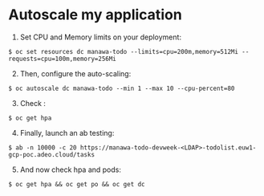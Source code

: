 # Autoscale my application
1. Set CPU and Memory limits on your deployment:

```
$ oc set resources dc manawa-todo --limits=cpu=200m,memory=512Mi --requests=cpu=100m,memory=256Mi
```

2. Then, configure the auto-scaling:

```
$ oc autoscale dc manawa-todo --min 1 --max 10 --cpu-percent=80
```

3. Check :

```
$ oc get hpa
```

4. Finally, launch an ab testing:

```
$ ab -n 10000 -c 20 https://manawa-todo-devweek-<LDAP>-todolist.euw1-gcp-poc.adeo.cloud/tasks
```

5. And now check hpa and pods:

```
$ oc get hpa && oc get po && oc get dc
```

